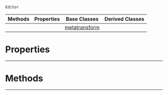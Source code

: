  `Editor`

|Methods|Properties|Base Classes|Derived Classes|
|---|---|---|---|
| | |[metatransform](https://github.com/ArendDanielek/ZeroDocsTest/blob/master/code_reference/class_reference/metatransform.markdown)| |


 #  Properties


---  
 #  Methods


---  
 
  
  
  
  
  
  
  

 
